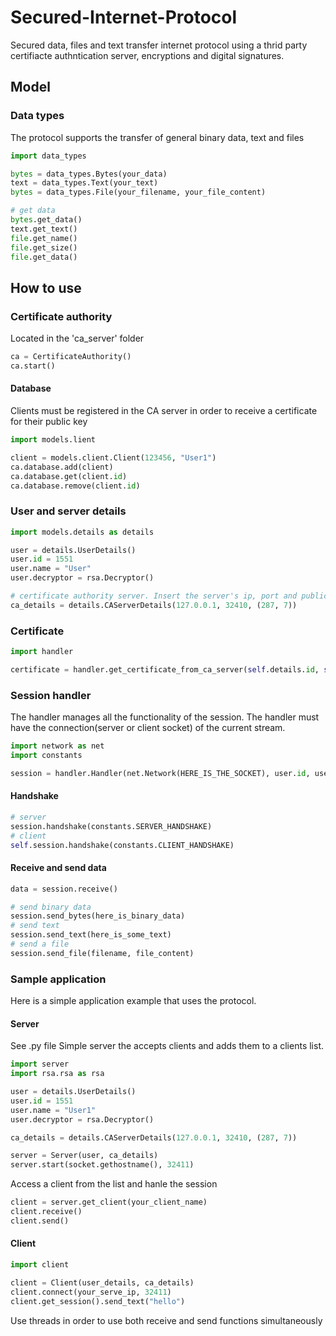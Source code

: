 # Secured-Internet-Protocol
Secured data, files and text transfer internet protocol using a thrid party certifiacte authntication server, encryptions and digital signatures.

## Model

### Data types
The protocol supports the transfer of general binary data, text and files
```Python
import data_types

bytes = data_types.Bytes(your_data)
text = data_types.Text(your_text)
bytes = data_types.File(your_filename, your_file_content)

# get data
bytes.get_data()
text.get_text()
file.get_name()
file.get_size()
file.get_data()
```
## How to use
### Certificate authority
Located in the 'ca_server' folder
```Python
ca = CertificateAuthority()
ca.start()
```
#### Database
Clients must be registered in the CA server in order to receive a certificate for their public key
```Python
import models.lient

client = models.client.Client(123456, "User1")
ca.database.add(client)
ca.database.get(client.id)
ca.database.remove(client.id)
```
### User and server details
```Python
import models.details as details

user = details.UserDetails()
user.id = 1551
user.name = "User"
user.decryptor = rsa.Decryptor()

# certificate authority server. Insert the server's ip, port and public key
ca_details = details.CAServerDetails(127.0.0.1, 32410, (287, 7))
```
### Certificate
```Python
import handler

certificate = handler.get_certificate_from_ca_server(self.details.id, self.details.name, self.ca_server_details, self.details.decryptor)
````
### Session handler
The handler manages all the functionality of the session. The handler must have the connection(server or client socket) of the current stream.
```Python
import network as net
import constants

session = handler.Handler(net.Network(HERE_IS_THE_SOCKET), user.id, user.name, ca_details, user.decryptor)
```
#### Handshake
```Python
# server
session.handshake(constants.SERVER_HANDSHAKE)
# client
self.session.handshake(constants.CLIENT_HANDSHAKE)
````

#### Receive and send data
```Python
data = session.receive()
```
```Python
# send binary data
session.send_bytes(here_is_binary_data)
# send text
session.send_text(here_is_some_text)
# send a file
session.send_file(filename, file_content)
```
### Sample application
Here is a simple application example that uses the protocol.
#### Server
See .py file
Simple server the accepts clients and adds them to a clients list.
```Python
import server
import rsa.rsa as rsa

user = details.UserDetails()
user.id = 1551
user.name = "User1"
user.decryptor = rsa.Decryptor()

ca_details = details.CAServerDetails(127.0.0.1, 32410, (287, 7))

server = Server(user, ca_details)
server.start(socket.gethostname(), 32411)
```
Access a client from the list and hanle the session
```Python
client = server.get_client(your_client_name)
client.receive()
client.send()
```
#### Client
```Python
import client

client = Client(user_details, ca_details)
client.connect(your_serve_ip, 32411)
client.get_session().send_text("hello")
```
Use threads in order to use both receive and send functions simultaneously
